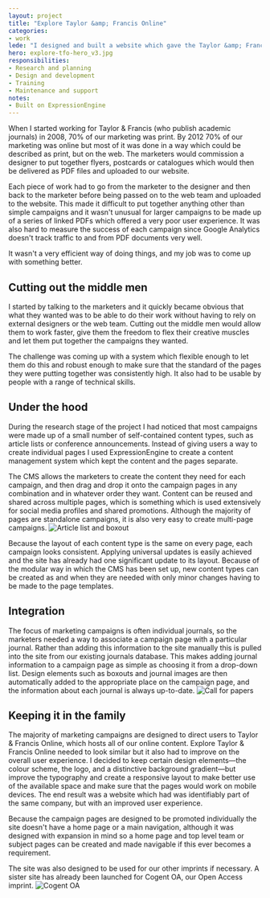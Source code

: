 ```yaml
---
layout: project
title: "Explore Taylor &amp; Francis Online"
categories:
- work
lede: "I designed and built a website which gave the Taylor &amp; Francis marketing team the freedom to create and manage their own campaigns without having to rely on external designers or the in-house web team."
hero: explore-tfo-hero_v3.jpg
responsibilities:
- Research and planning
- Design and development
- Training
- Maintenance and support
notes:
- Built on ExpressionEngine
---
```


When I started working for Taylor &amp; Francis (who publish academic journals) in 2008, 70% of our marketing was print. By 2012 70% of our marketing was online but most of it was done in a way which could be described as print, but on the web. The marketers would commission a designer to put together flyers, postcards or catalogues which would then be delivered as PDF files and uploaded to our website. 

Each piece of work had to go from the marketer to the designer and then back to the marketer before being passed on to the web team and uploaded to the website. This made it difficult to put together anything other than simple campaigns and it wasn't unusual for larger campaigns to be made up of a series of linked PDFs which offered a very poor user experience. It was also hard to measure the success of each campaign since Google Analytics doesn't track traffic to and from PDF documents very well. 

It wasn't a very efficient way of doing things, and my job was to come up with something better.

## Cutting out the middle men

I started by talking to the marketers and it quickly became obvious that what they wanted was to be able to do their work without having to rely on external designers or the web team. Cutting out the middle men would allow them to work faster, give them the freedom to flex their creative muscles and let them put together the campaigns they wanted.

The challenge was coming up with a system which flexible enough to let them do this and robust enough to make sure that the standard of the pages they were putting together was consistently high. It also had to be usable by people with a range of technical skills.

## Under the hood

During the research stage of the project I had noticed that most campaigns were made up of a small number of self-contained content types, such as article lists or conference announcements. Instead of giving users a way to create individual pages I used ExpressionEngine to create a content management system which kept the content and the pages separate.

The CMS allows the marketers to create the content they need for each campaign, and then drag and drop it onto the campaign pages in any combination and in whatever order they want. Content can be reused and shared across multiple pages, which is something which is used extensively for social media profiles and shared promotions. Although the majority of pages are standalone campaigns, it is also very easy to create multi-page campaigns.
![Article list and boxout](http://cdn.jea.tt/img/work/explore-tfo-article-list.jpg)

Because the layout of each content type is the same on every page, each campaign looks consistent. Applying universal updates is easily achieved and the site has already had one significant update to its layout. Because of the modular way in which the CMS has been set up, new content types can be created as and when they are needed with only minor changes having to be made to the page templates.

## Integration

The focus of marketing campaigns is often individual journals, so the marketers needed a way to associate a campaign page with a particular journal. Rather than adding this information to the site manually this is pulled into the site from our existing journals database. This makes adding journal information to a campaign page as simple as choosing it from a drop-down list. Design elements such as boxouts and journal images are then automatically added to the appropriate place on the campaign page, and the information about each journal is always up-to-date.
![Call for papers](http://cdn.jea.tt/img/work/explore-cfp.jpg)

## Keeping it in the family

The majority of marketing campaigns are designed to direct users to Taylor &amp; Francis Online, which hosts all of our online content. Explore Taylor &amp; Francis Online needed to look similar but it also had to improve on the overall user experience. I decided to keep certain design elements&#8212;the colour scheme, the logo, and a distinctive background gradient&#8212;but improve the typography and create a responsive layout to make better use of the available space and make sure that the pages would work on mobile devices. The end result was a website which had was identifiably part of the same company, but with an improved user experience.

Because the campaign pages are designed to be promoted individually the site doesn't have a home page or a main navigation, although it was designed with expansion in mind so a home page and top level team or subject pages can be created and made navigable if this ever becomes a requirement. 

The site was also designed to be used for our other imprints if necessary. A sister site has already been launched for Cogent OA, our Open Access imprint.
![Cogent OA](http://cdn.jea.tt/img/work/explore-cogentoa-detail.jpg)

